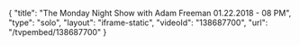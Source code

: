 {
    "title": "The Monday Night Show with Adam Freeman 01.22.2018 - 08 PM",
    "type": "solo",
    "layout": "iframe-static",
    "videoId": "138687700",
    "url": "\/tvpembed\/138687700"
}